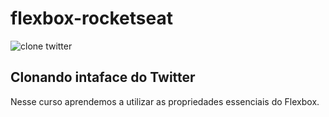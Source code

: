 # flexbox-rocketseat
![clone twitter](https://user-images.githubusercontent.com/22125059/75991219-e8cc4400-5ed4-11ea-8e4c-e0eb8b513ecd.PNG)

## Clonando intaface do Twitter
Nesse curso aprendemos a utilizar as propriedades essenciais do Flexbox.
